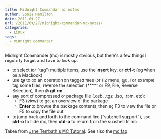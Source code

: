 ```yaml
---
title: Midnight Commandar mc notes
author: Sonia Hamilton
date: 2011-09-27
url: /2011/09/27/midnight-commandar-mc-notes/
categories:
  - Linux
tags:
  - midnight commander
---
```

Midnight Commander (mc) is mostly obvious, but there's a few things I regularly forget and have to look up.

<!--more-->

  * to select (or &#8220;tag&#8221;) multiple items, use the **Insert** key, or **ctrl-t** (eg when on a Macbook)
  * use **@** to do an operation on tagged files (or F2 menu, @). For example tag some files, reverse the selection (***** or F9, File, Reverse Selection), then @ **git rm**
  * any sort of compressed or package file (.deb, .tgz, .iso, .rpm, etc): 
      * F3 (view) to get an overview of the package
      * **Enter** to browse the package contents, then eg F3 to view the file or F5 to copy the file out
  * to jump back and forth to the command line (&#8220;subshell support&#8221;), use **ctrl-o** to hide mc, then **ctrl-o** to return from the subshell to mc

Taken from [Jane Tembath's MC Tutorial][1]. See also the [mc faq][2].

 [1]: http://www.trembath.co.za/mctutorial.html
 [2]: https://www.midnight-commander.org/wiki/doc/faq
